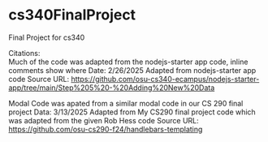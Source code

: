 # cs340FinalProject
Final Project for cs340  

Citations:  
Much of the code was adapted from the nodejs-starter app code, inline comments show where
Date: 2/26/2025
Adapted from nodejs-starter app code
Source URL: https://github.com/osu-cs340-ecampus/nodejs-starter-app/tree/main/Step%205%20-%20Adding%20New%20Data

Modal Code was apated from a similar modal code in our CS 290 final project
Data: 3/13/2025
Adapted from My CS290 final project code which was adapted from the given Rob Hess code
Source URL: https://github.com/osu-cs290-f24/handlebars-templating
